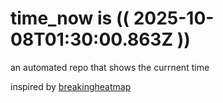 # time_now is (( 2025-10-08T01:30:00.863Z ))

an automated repo that shows the currnent time

inspired by [breakingheatmap](https://github.com/breakingheatmap/breakingheatmap)
